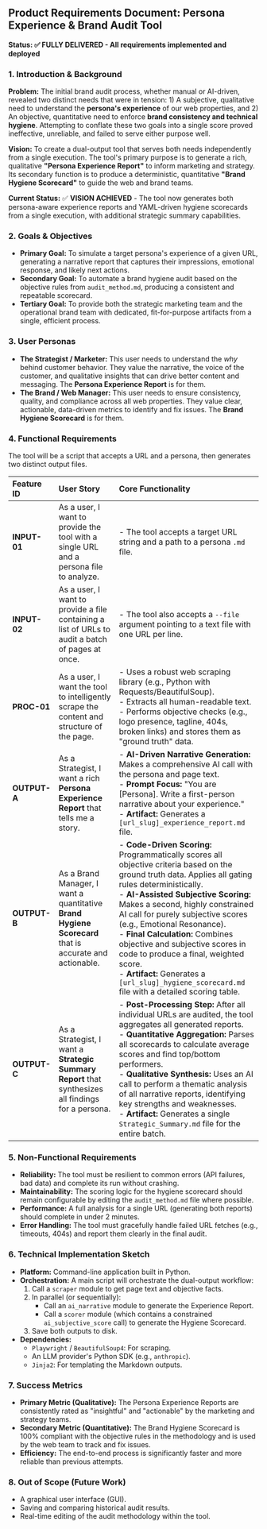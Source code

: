 ## Product Requirements Document: Persona Experience & Brand Audit Tool

**Status: ✅ FULLY DELIVERED - All requirements implemented and deployed**

### 1. Introduction & Background

**Problem:** The initial brand audit process, whether manual or AI-driven, revealed two distinct needs that were in tension: 1) A subjective, qualitative need to understand the **persona's experience** of our web properties, and 2) An objective, quantitative need to enforce **brand consistency and technical hygiene**. Attempting to conflate these two goals into a single score proved ineffective, unreliable, and failed to serve either purpose well.

**Vision:** To create a dual-output tool that serves both needs independently from a single execution. The tool's primary purpose is to generate a rich, qualitative **"Persona Experience Report"** to inform marketing and strategy. Its secondary function is to produce a deterministic, quantitative **"Brand Hygiene Scorecard"** to guide the web and brand teams.

**Current Status:** ✅ **VISION ACHIEVED** - The tool now generates both persona-aware experience reports and YAML-driven hygiene scorecards from a single execution, with additional strategic summary capabilities.

### 2. Goals & Objectives

- **Primary Goal:** To simulate a target persona's experience of a given URL, generating a narrative report that captures their impressions, emotional response, and likely next actions.
- **Secondary Goal:** To automate a brand hygiene audit based on the objective rules from `audit_method.md`, producing a consistent and repeatable scorecard.
- **Tertiary Goal:** To provide both the strategic marketing team and the operational brand team with dedicated, fit-for-purpose artifacts from a single, efficient process.

### 3. User Personas

- **The Strategist / Marketer:** This user needs to understand the _why_ behind customer behavior. They value the narrative, the voice of the customer, and qualitative insights that can drive better content and messaging. The **Persona Experience Report** is for them.
- **The Brand / Web Manager:** This user needs to ensure consistency, quality, and compliance across all web properties. They value clear, actionable, data-driven metrics to identify and fix issues. The **Brand Hygiene Scorecard** is for them.

### 4. Functional Requirements

The tool will be a script that accepts a URL and a persona, then generates two distinct output files.

| Feature ID   | User Story                                                                                             | Core Functionality                                                                                                                                                                                                                                                                                                                                                                                                                                                                                                        |
| :----------- | :----------------------------------------------------------------------------------------------------- | :------------------------------------------------------------------------------------------------------------------------------------------------------------------------------------------------------------------------------------------------------------------------------------------------------------------------------------------------------------------------------------------------------------------------------------------------------------------------------------------------------------------------ |
| **INPUT-01** | As a user, I want to provide the tool with a single URL and a persona file to analyze.                 | - The tool accepts a target URL string and a path to a persona `.md` file.                                                                                                                                                                                                                                                                                                                                                                                                                                                |
| **INPUT-02** | As a user, I want to provide a file containing a list of URLs to audit a batch of pages at once.       | - The tool also accepts a `--file` argument pointing to a text file with one URL per line.                                                                                                                                                                                                                                                                                                                                                                                                                                |
| **PROC-01**  | As a user, I want the tool to intelligently scrape the content and structure of the page.              | - Uses a robust web scraping library (e.g., Python with Requests/BeautifulSoup).<br>- Extracts all human-readable text.<br>- Performs objective checks (e.g., logo presence, tagline, 404s, broken links) and stores them as "ground truth" data.                                                                                                                                                                                                                                                                         |
| **OUTPUT-A** | As a Strategist, I want a rich **Persona Experience Report** that tells me a story.                    | - **AI-Driven Narrative Generation:** Makes a comprehensive AI call with the persona and page text.<br>- **Prompt Focus:** "You are [Persona]. Write a first-person narrative about your experience."<br>- **Artifact:** Generates a `[url_slug]_experience_report.md` file.                                                                                                                                                                                                                                              |
| **OUTPUT-B** | As a Brand Manager, I want a quantitative **Brand Hygiene Scorecard** that is accurate and actionable. | - **Code-Driven Scoring:** Programmatically scores all objective criteria based on the ground truth data. Applies all gating rules deterministically.<br>- **AI-Assisted Subjective Scoring:** Makes a second, highly constrained AI call for purely subjective scores (e.g., Emotional Resonance).<br>- **Final Calculation:** Combines objective and subjective scores in code to produce a final, weighted score.<br>- **Artifact:** Generates a `[url_slug]_hygiene_scorecard.md` file with a detailed scoring table. |
| **OUTPUT-C** | As a Strategist, I want a **Strategic Summary Report** that synthesizes all findings for a persona.    | - **Post-Processing Step:** After all individual URLs are audited, the tool aggregates all generated reports.<br>- **Quantitative Aggregation:** Parses all scorecards to calculate average scores and find top/bottom performers.<br>- **Qualitative Synthesis:** Uses an AI call to perform a thematic analysis of all narrative reports, identifying key strengths and weaknesses.<br>- **Artifact:** Generates a single `Strategic_Summary.md` file for the entire batch.                                             |

### 5. Non-Functional Requirements

- **Reliability:** The tool must be resilient to common errors (API failures, bad data) and complete its run without crashing.
- **Maintainability:** The scoring logic for the hygiene scorecard should remain configurable by editing the `audit_method.md` file where possible.
- **Performance:** A full analysis for a single URL (generating both reports) should complete in under 2 minutes.
- **Error Handling:** The tool must gracefully handle failed URL fetches (e.g., timeouts, 404s) and report them clearly in the final audit.

### 6. Technical Implementation Sketch

- **Platform:** Command-line application built in Python.
- **Orchestration:** A main script will orchestrate the dual-output workflow:
  1. Call a `scraper` module to get page text and objective facts.
  2. In parallel (or sequentially):
     - Call an `ai_narrative` module to generate the Experience Report.
     - Call a `scorer` module (which contains a constrained `ai_subjective_score` call) to generate the Hygiene Scorecard.
  3. Save both outputs to disk.
- **Dependencies:**
  - `Playwright` / `BeautifulSoup4`: For scraping.
  - An LLM provider's Python SDK (e.g., `anthropic`).
  - `Jinja2`: For templating the Markdown outputs.

### 7. Success Metrics

- **Primary Metric (Qualitative):** The Persona Experience Reports are consistently rated as "insightful" and "actionable" by the marketing and strategy teams.
- **Secondary Metric (Quantitative):** The Brand Hygiene Scorecard is 100% compliant with the objective rules in the methodology and is used by the web team to track and fix issues.
- **Efficiency:** The end-to-end process is significantly faster and more reliable than previous attempts.

### 8. Out of Scope (Future Work)

- A graphical user interface (GUI).
- Saving and comparing historical audit results.
- Real-time editing of the audit methodology within the tool.
